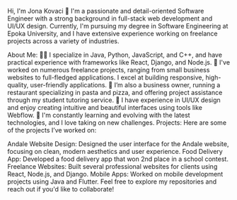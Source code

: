 Hi, I'm Jona Kovaci 👋
I'm a passionate and detail-oriented Software Engineer with a strong background in full-stack web development and UI/UX design. Currently, I'm pursuing my degree in Software Engineering at Epoka University, and I have extensive experience working on freelance projects across a variety of industries.

About Me:
🧑‍💻 I specialize in Java, Python, JavaScript, and C++, and have practical experience with frameworks like React, Django, and Node.js.
💼 I've worked on numerous freelance projects, ranging from small business websites to full-fledged applications. I excel at building responsive, high-quality, user-friendly applications.
🍕 I’m also a business owner, running a restaurant specializing in pasta and pizza, and offering project assistance through my student tutoring service.
🎨 I have experience in UI/UX design and enjoy creating intuitive and beautiful interfaces using tools like Webflow.
🌱 I'm constantly learning and evolving with the latest technologies, and I love taking on new challenges.
Projects:
Here are some of the projects I’ve worked on:

Andale Website Design: Designed the user interface for the Andale website, focusing on clean, modern aesthetics and user experience.
Food Delivery App: Developed a food delivery app that won 2nd place in a school contest.
Freelance Websites: Built several professional websites for clients using React, Node.js, and Django.
Mobile Apps: Worked on mobile development projects using Java and Flutter.
Feel free to explore my repositories and reach out if you'd like to collaborate!
